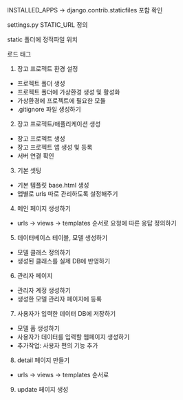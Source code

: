 INSTALLED_APPS -> django.contrib.staticfiles 포함 확인

settings.py  STATIC_URL 정의

static 폴더에 정적파일 위치

로드 태그


1. 장고 프로젝트 환경 설정
 - 프로젝트 폴더 생성
 - 프로젝트 폴더에 가상환경 생성 및 활성화
 - 가상환경에 프로젝트에 필요한 모듈
 - .gitignore 파일 생성하기
2. 장고 프로젝트/애플리케이션 생성
 - 장고 프로젝트 생성
 - 장고 프로젝트 앱 생성 및 등록
 - 서버 연결 확인
3. 기본 셋팅
 - 기본 템플릿 base.html 생성
 - 앱별로 urls 따로 관리하도록 설정해주기
4. 메인 페이지 생성하기
 - urls -> views -> templates 순서로 요청에 따른 응답 정의하기
5. 데이터베이스 테이블, 모델 생성하기
 - 모델 클래스 정의하기
 - 생성된 클래스를 실제 DB에 반영하기
6. 관리자 페이지
 - 관리자 계정 생성하기
 - 생성한 모델 관리자 페이지에 등록
7. 사용자가 입력한 데이터 DB에 저장하기
 - 모델 폼 생성하기
 - 사용자가 데이터를 입력할 웹페이지 생성하기
 - 추가작업: 사용자 편의 기능 추가
8. detail 페이지 만들기
 - urls -> views -> templates 순서로
9. update 페이지 생성
